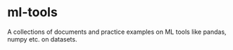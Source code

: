 # ml-tools
A collections of documents and practice examples on ML tools like pandas, numpy etc. on datasets.
